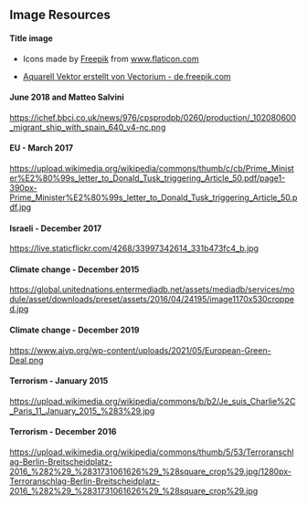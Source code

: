 ## Image Resources   

#### Title image  
- <div>Icons made by <a href="https://www.freepik.com" title="Freepik">Freepik</a> from <a href="https://www.flaticon.com/" title="Flaticon">www.flaticon.com</a></div>

- <a href="https://de.freepik.com/vektoren/aquarell">Aquarell Vektor erstellt von Vectorium - de.freepik.com</a>

#### June 2018 and Matteo Salvini
https://ichef.bbci.co.uk/news/976/cpsprodpb/0260/production/_102080600_migrant_ship_with_spain_640_v4-nc.png

#### EU - March 2017
https://upload.wikimedia.org/wikipedia/commons/thumb/c/cb/Prime_Minister%E2%80%99s_letter_to_Donald_Tusk_triggering_Article_50.pdf/page1-390px-Prime_Minister%E2%80%99s_letter_to_Donald_Tusk_triggering_Article_50.pdf.jpg

#### Israeli - December 2017
https://live.staticflickr.com/4268/33997342614_331b473fc4_b.jpg

#### Climate change - December 2015
https://global.unitednations.entermediadb.net/assets/mediadb/services/module/asset/downloads/preset/assets/2016/04/24195/image1170x530cropped.jpg

#### Climate change - December 2019
https://www.aivp.org/wp-content/uploads/2021/05/European-Green-Deal.png

#### Terrorism - January 2015
https://upload.wikimedia.org/wikipedia/commons/b/b2/Je_suis_Charlie%2C_Paris_11_January_2015_%283%29.jpg

#### Terrorism - December 2016
https://upload.wikimedia.org/wikipedia/commons/thumb/5/53/Terroranschlag-Berlin-Breitscheidplatz-2016_%282%29_%2831731061626%29_%28square_crop%29.jpg/1280px-Terroranschlag-Berlin-Breitscheidplatz-2016_%282%29_%2831731061626%29_%28square_crop%29.jpg

